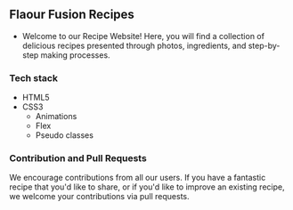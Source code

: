 ## Flaour Fusion Recipes

- Welcome to our Recipe Website! Here, you will find a collection of delicious recipes presented through photos, ingredients, and step-by-step making processes.

### Tech stack

- HTML5
- CSS3
  - Animations
  - Flex
  - Pseudo classes

### Contribution and Pull Requests

We encourage contributions from all our users. If you have a fantastic recipe that you'd like to share, or if you'd like to improve an existing recipe, we welcome your contributions via pull requests.
